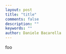 ```yaml
---
layout: post
title: "title"
comments: false
description: ""
keywords: ""
author: Daniele Bacarella
---
```

foo